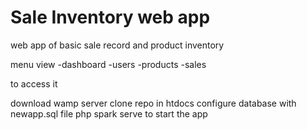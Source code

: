 # Sale Inventory web app

web app of basic sale record and product inventory

menu view
-dashboard 
-users
-products
-sales

to access it 

download wamp server
clone repo in htdocs
configure database with newapp.sql file
php spark serve to start the app